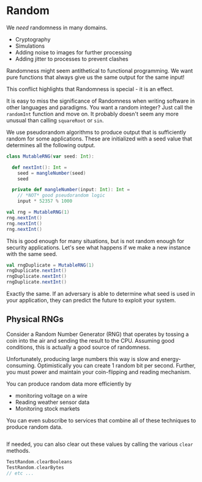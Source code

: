 # Random

We _need_ randomness in many domains.

- Cryptography
- Simulations
- Adding noise to images for further processing
- Adding jitter to processes to prevent clashes

Randomness might seem antithetical to functional programming.
We want pure functions that always give us the same output for the same input!

This conflict highlights that Randomness is special - it is an effect.

It is easy to miss the significance of Randomness when writing software in other languages and paradigms.
You want a random integer? Just call the `randomInt` function and move on.
It probably doesn't seem any more unusual than calling `squareRoot` or `sin`.

We use pseudorandom algorithms to produce output that is sufficiently random for some applications.
These are initialized with a seed value that determines all the following output.

```scala mdoc
class MutableRNG(var seed: Int):

  def nextInt(): Int =
    seed = mangleNumber(seed)
    seed

  private def mangleNumber(input: Int): Int =
    // *NOT* good pseudorandom logic
    input * 52357 % 1000
```

```scala mdoc
val rng = MutableRNG(1)
rng.nextInt()
rng.nextInt()
rng.nextInt()
```
This is good enough for many situations, but is not random enough for security applications.
Let's see what happens if we make a new instance with the same seed.

```scala mdoc
val rngDuplicate = MutableRNG(1)
rngDuplicate.nextInt()
rngDuplicate.nextInt()
rngDuplicate.nextInt()
```
Exactly the same.
If an adversary is able to determine what seed is used in your application, they can predict the future to exploit your system.

## Physical RNGs
Consider a Random Number Generator (RNG) that operates by tossing a coin into the air and sending the result to the CPU.
Assuming good conditions, this is actually a good source of randomness.

Unfortunately, producing large numbers this way is slow and energy-consuming.
Optimistically you can create 1 random bit per second.
Further, you must power and maintain your coin-flipping and reading mechanism.

You can produce random data more efficiently by 

- monitoring voltage on a wire
- Reading weather sensor data
- Monitoring stock markets

You can even subscribe to services that combine all of these techniques to produce random data.


```scala mdoc

```

If needed, you can also clear out these values by calling the various `clear` methods.

```scala mdoc:silent
TestRandom.clearBooleans
TestRandom.clearBytes
// etc ...
```
